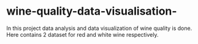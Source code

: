 # wine-quality-data-visualisation-
In this project data analysis and data visualization of wine quality is done.
Here contains 2 dataset for red and white wine respectively. 
